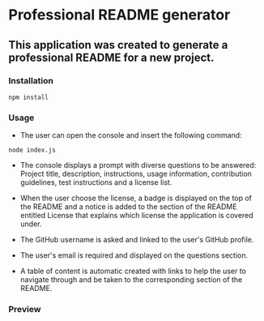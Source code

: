  # Professional README generator

## **This application was created to generate a professional README for a new project.**

### **Installation**

```
npm install
```

### **Usage**
 
* The user can open the console and insert the following command: 
```
node index.js
```
* The console displays a prompt with diverse questions to be answered: Project title, description, instructions, usage information, contribution guidelines, test instructions and a license list.

* When the user choose the license, a badge is displayed on the top of the README and a notice is added to the section of the README entitled License that explains which license the application is covered under.
* The GitHub username is asked and linked to the user's GitHub profile.
* The user's email is required and displayed on the questions section.
* A table of content is automatic created with links to help the user to navigate through and be taken to the corresponding section of the README. 



### **Preview**

<!-- 💡 Walkthrough video: []() -->